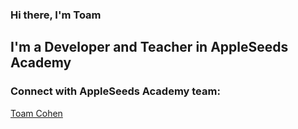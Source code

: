 ### Hi there, I'm Toam

## I'm a Developer and Teacher in AppleSeeds Academy

### Connect with AppleSeeds Academy team:

[Toam Cohen](https://github.com/Toam10)

